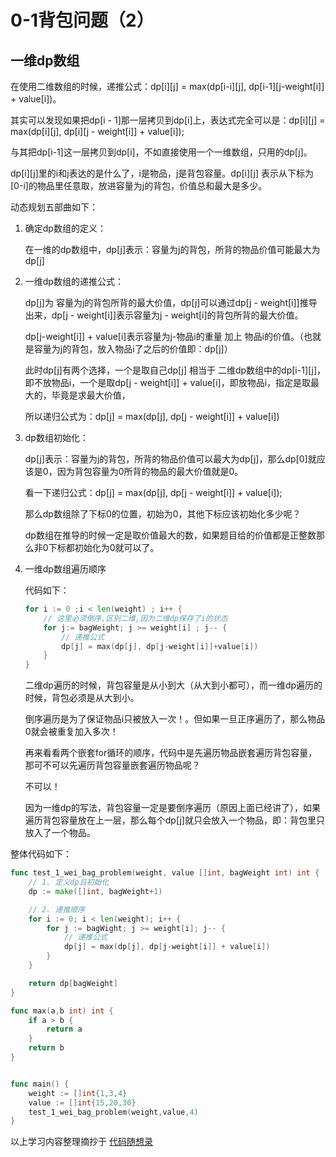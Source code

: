 # 0-1背包问题（2）

## 一维dp数组
在使用二维数组的时候，递推公式：dp[i][j] = max(dp[i-i][j], dp[i-1][j-weight[i]] + value[i])。

其实可以发现如果把dp[i - 1]那一层拷贝到dp[i]上，表达式完全可以是：dp[i][j] = max(dp[i][j], dp[i][j - weight[i]] + value[i]);

与其把dp[i-1]这一层拷贝到dp[i]，不如直接使用一个一维数组，只用的dp[j]。

dp[i][j]里的i和j表达的是什么了，i是物品，j是背包容量。dp[i][j] 表示从下标为[0-i]的物品里任意取，放进容量为j的背包，价值总和最大是多少。

动态规划五部曲如下：
1. 确定dp数组的定义：

    在一维的dp数组中，dp[j]表示：容量为j的背包，所背的物品价值可能最大为dp[j]

2. 一维dp数组的递推公式：

    dp[j]为 容量为j的背包所背的最大价值，dp[j]可以通过dp[j - weight[i]]推导出来，dp[j - weight[i]]表示容量为j - weight[i]的背包所背的最大价值。

    dp[j-weight[i]] + value[i]表示容量为j-物品i的重量 加上 物品i的价值。（也就是容量为j的背包，放入物品i了之后的价值即：dp[j]）

    此时dp[j]有两个选择，一个是取自己dp[j] 相当于 二维dp数组中的dp[i-1][j]，即不放物品i，一个是取dp[j - weight[i]] + value[i]，即放物品i，指定是取最大的，毕竟是求最大价值，

    所以递归公式为：dp[j] = max(dp[j], dp[j - weight[i]] + value[i])

3. dp数组初始化：

    dp[j]表示：容量为j的背包，所背的物品价值可以最大为dp[j]，那么dp[0]就应该是0，因为背包容量为0所背的物品的最大价值就是0。

    看一下递归公式：dp[j] = max(dp[j], dp[j - weight[i]] + value[i]);

    那么dp数组除了下标0的位置，初始为0，其他下标应该初始化多少呢？

    dp数组在推导的时候一定是取价值最大的数，如果题目给的价值都是正整数那么非0下标都初始化为0就可以了。
 
4. 一维dp数组遍历顺序
    
    代码如下：
    ```go
    for i := 0 ;i < len(weight) ; i++ {
		// 这里必须倒序,区别二维,因为二维dp保存了i的状态
		for j:= bagWeight; j >= weight[i] ; j-- {
			// 递推公式
			dp[j] = max(dp[j], dp[j-weight[i]]+value[i])
		}
	}
    ```
    二维dp遍历的时候，背包容量是从小到大（从大到小都可），而一维dp遍历的时候，背包必须是从大到小。

    倒序遍历是为了保证物品i只被放入一次！。但如果一旦正序遍历了，那么物品0就会被重复加入多次！

    再来看看两个嵌套for循环的顺序，代码中是先遍历物品嵌套遍历背包容量，那可不可以先遍历背包容量嵌套遍历物品呢？

    不可以！

    因为一维dp的写法，背包容量一定是要倒序遍历（原因上面已经讲了），如果遍历背包容量放在上一层，那么每个dp[j]就只会放入一个物品，即：背包里只放入了一个物品。

整体代码如下：
```go
func test_1_wei_bag_problem(weight, value []int, bagWeight int) int {
    // 1. 定义dp且初始化
    dp := make([]int, bagWeight+1)

    // 2. 递推顺序
    for i := 0; i < len(weight); i++ {
        for j := bagWight; j >= weight[i]; j-- {
            // 递推公式
            dp[j] = max(dp[j], dp[j-weight[i]] + value[i])
        }
    }

    return dp[bagWeight]
}

func max(a,b int) int {
	if a > b {
		return a
	}
	return b
}


func main() {
	weight := []int{1,3,4}
	value := []int{15,20,30}
	test_1_wei_bag_problem(weight,value,4)
}
```

以上学习内容整理摘抄于 [代码随想录](https://programmercarl.com/%E8%83%8C%E5%8C%85%E7%90%86%E8%AE%BA%E5%9F%BA%E7%A1%8001%E8%83%8C%E5%8C%85-2.html#%E4%B8%80%E7%BB%B4dp%E6%95%B0%E7%BB%84-%E6%BB%9A%E5%8A%A8%E6%95%B0%E7%BB%84)